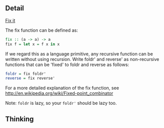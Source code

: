 ## Detail

[Fix it](https://www.codewars.com/kata/5443dd2d7fc4478154000ac6/train/haskell)

The fix function can be defined as:

```haskell
fix :: (a -> a) -> a
fix f = let x = f x in x
```

If we regard this as a language primitive, any recursive function can be written without using recursion. Write foldr' and reverse' as non-recursive functions that can be 'fixed' to foldr and reverse as follows:

```haskell
foldr = fix foldr'
reverse = fix reverse'
```

For a more detailed explanation of the fix function, see <http://en.wikipedia.org/wiki/Fixed-point_combinator>

Note: `foldr` is lazy, so your `foldr'` should be lazy too.

## Thinking